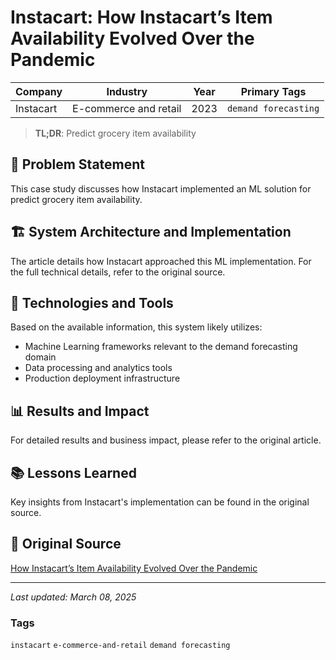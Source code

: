 # Instacart: How Instacart’s Item Availability Evolved Over the Pandemic

| Company | Industry | Year | Primary Tags | 
|---------|----------|------|--------------|
| Instacart | E-commerce and retail | 2023 | `demand forecasting` |

> **TL;DR**: Predict grocery item availability

## 📝 Problem Statement

This case study discusses how Instacart implemented an ML solution for predict grocery item availability.

## 🏗️ System Architecture and Implementation

The article details how Instacart approached this ML implementation. For the full technical details, refer to the original source.

## 🔧 Technologies and Tools

Based on the available information, this system likely utilizes:

- Machine Learning frameworks relevant to the demand forecasting domain
- Data processing and analytics tools
- Production deployment infrastructure

## 📊 Results and Impact

For detailed results and business impact, please refer to the original article.

## 📚 Lessons Learned

Key insights from Instacart's implementation can be found in the original source.

## 🔗 Original Source

[How Instacart’s Item Availability Evolved Over the Pandemic](https://www.instacart.com/company/how-its-made/how-instacarts-item-availability-evolved-over-the-pandemic/)

---

*Last updated: March 08, 2025*

### Tags

`instacart` `e-commerce-and-retail` `demand forecasting`
